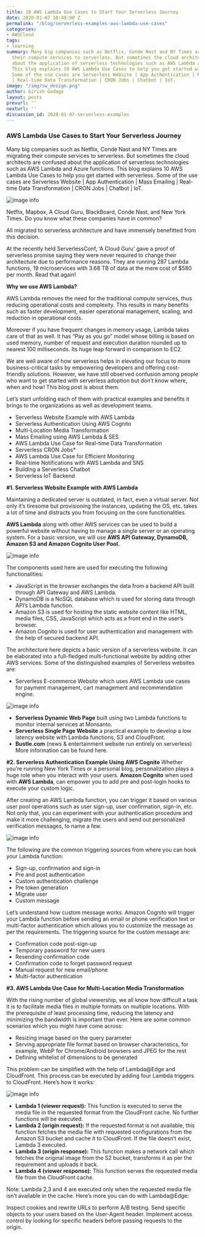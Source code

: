```yaml
---
title: 10 AWS Lambda Use Cases to Start Your Serverless Journey
date: 2020-01-07 10:49:00 Z
permalink: "/blog/serverless-examples-aws-lambda-use-cases"
categories:
- AWSCloud
tags:
- learning
summary: Many big companies such as Netflix, Conde Nast and NY Times are migrating
  their compute services to serverless. But sometimes the cloud architects are confused
  about the application of serverless technologies such as AWS Lambda and Azure functions.
  This blog explains 10 AWS Lambda Use Cases to help you get started with serverless.
  Some of the use cases are Serverless Website | App Authentication | Mass Emailing
  | Real-time Data Transformation | CRON Jobs | Chatbot | IoT.
image: "/img/sw_design.png"
author: Girish Godage
layout: posts
prevurl: ''
nexturl: ''
discussion_id: 2020-01-07-serverless-examples
---
```


### AWS Lambda Use Cases to Start Your Serverless Journey

 Many big companies such as Netflix, Conde Nast and NY Times are migrating their compute services to serverless. But sometimes the cloud architects are confused about the application of serverless technologies such as AWS Lambda and Azure functions. This blog explains 10 AWS Lambda Use Cases to help you get started with serverless. Some of the use cases are Serverless Website | App Authentication | Mass Emailing | Real-time Data Transformation | CRON Jobs | Chatbot | IoT.

 ![image info](/img/awscloud/2/Serverless-Examples-with-AWS-Lambda-Use-Cases.png)

 Netflix, Mapbox, A Cloud Guru, BlackBoard, Conde Nast, and New York Times. Do you know what these companies have in common?

All migrated to serverless architecture and have immensely benefitted from this decision.

At the recently held ServerlessConf, ‘A Cloud Guru’ gave a proof of serverless promise saying they were never required to change their architecture due to performance reasons. They are running 287 Lambda functions, 19 microservices with 3.68 TB of data at the mere cost of $580 per month. Read that again!

**Why we use AWS Lambda?**

AWS Lambda removes the need for the traditional compute services, thus reducing operational costs and complexity. This results in many benefits such as faster development, easier operational management, scaling, and reduction in operational costs.

Moreover if you have frequent changes in memory usage, Lambda takes care of that as well. It has “Pay as you go” model whose billing is based on used memory, number of request and execution duration rounded up to nearest 100 milliseconds. Its huge leap forward in comparison to EC2.

We are well aware of how serverless helps in elevating our focus to more business-critical tasks by empowering developers and offering cost-friendly solutions. However, we have still observed confusion among people who want to get started with serverless adoption but don’t know where, when and how! This blog post is about them.

Let’s start unfolding each of them with practical examples and benefits it brings to the organizations as well as development teams.

* Serverless Website Example with AWS Lambda
* Serverless Authentication Using AWS Cognito
* Multi-Location Media Transformation
* Mass Emailing using AWS Lambda & SES
* AWS Lambda Use Case for Real-time Data Transformation
* Serverless CRON Jobs*
* AWS Lambda Use Case for Efficient Monitoring
* Real-time Notifications with AWS Lambda and SNS
* Building a Serverless Chatbot
* Serverless IoT Backend

**#1. Serverless Website Example with AWS Lambda**

Maintaining a dedicated server is outdated, in fact, even a virtual server. Not only it’s tiresome but provisioning the instances, updating the OS, etc. takes a lot of time and distracts you from focusing on the core functionalities.

**AWS Lambda** along with other AWS services can be used to build a powerful website without having to manage a single server or an operating system. For a basic version, we will use **AWS API Gateway, DynamoDB, Amazon S3 and Amazon Cognito User Pool.**

![image info](/img/awscloud/2/Serverless-Website-Example.png)

The components used here are used for executing the following functionalities:

* JavaScript in the browser exchanges the data from a backend API built through API Gateway and AWS Lambda.
* DynamoDB is a NoSQL database which is used for storing data through API’s Lambda function.
* Amazon S3 is used for hosting the static website content like HTML, media files, CSS, JavaScript which acts as a front end in the user’s browser.
* Amazon Cognito is used for user authentication and management with the help of secured backend API.

The architecture here depicts a basic version of a serverless website. It can be elaborated into a full-fledged multi-functional website by adding other AWS services. Some of the distinguished examples of Serverless websites are:

* Serverless E-commerce Website which uses AWS Lambda use cases for payment management, cart management and recommendation engine.

![image info](/img/awscloud/2/cover-image-1.png)

* **Serverless Dynamic Web Page** built using two Lambda functions to monitor internal services at Monsanto.
* **Serverless Single Page Website** a practical example to develop a low latency website with Lambda functions, S3 and CloudFront.
* **Bustle.com** (news & entertainment website run entirely on serverless) More information can be found here.

**#2. Serverless Authentication Example Using AWS Cognito**
Whether you’re running New York Times or a personal blog, personalization plays a huge role when you interact with your users. **Amazon Cognito** when used with **AWS Lambda**, can empower you to add pre and post-login hooks to execute your custom logic.

After creating an AWS Lambda function, you can trigger it based on various user pool operations such as user sign-up, user confirmation, sign-in, etc. Not only that, you can experiment with your authentication procedure and make it more challenging, migrate the users and send out personalized verification messages, to name a few.

![image info](/img/awscloud/2/Serverless-Authentication-Example-Using-AWS-Cognito.png)

The following are the common triggering sources from where you can hook your Lambda function:

* Sign-up, confirmation and sign-in
* Pre and post authentication
* Custom authentication challenge
* Pre token generation
* Migrate user
* Custom message

Let’s understand how custom message works. Amazon Cognito will trigger your Lambda function before sending an email or phone verification text or multi-factor authentication which allows you to customize the message as per the requirements. The triggering source for the custom message are:

* Confirmation code post-sign-up
* Temporary password for new users
* Resending confirmation code
* Confirmation code to forget password request
* Manual request for new email/phone
* Multi-factor authentication

**#3. AWS Lambda Use Case for Multi-Location Media Transformation**

With the rising number of global viewership, we all know how difficult a task it is to facilitate media files in multiple formats on multiple locations. With the prerequisite of least processing time, reducing the latency and minimizing the bandwidth is important than ever. Here are some common scenarios which you might have come across:

* Resizing image based on the query parameter
* Serving appropriate file format based on browser characteristics, for example, WebP for Chrome/Android browsers and JPEG for the rest
* Defining whitelist of dimensions to be generated

This problem can be simplified with the help of Lambda@Edge and CloudFront. This process can be executed by adding four Lambda triggers to CloudFront. Here’s how it works:

![image info](/img/awscloud/2/AWS-Lambda-Edge-Multi-Location-Media-Transform-Example-768x239.png)

* **Lambda 1 (viewer request):** This function is executed to serve the media file in the requested format from the CloudFront cache. No further functions will be executed.
* **Lambda 2 (origin request):** If the requested format is not available, this function fetches the media file with requested configurations from the Amazon S3 bucket and cache it to CloudFront. If the file doesn’t exist, Lambda 3 executed.
* **Lambda 3 (origin response):** This function makes a network call which fetches the original image from the S2 bucket, transforms it as per the requirement and uploads it back.
* **Lambda 4 (viewer response):** This function serves the requested media file from the CloudFront cache.

Note: Lambda 2,3 and 4 are executed only when the requested media file isn’t available in the cache. Here’s more you can do with Lambda@Edge:

Inspect cookies and rewrite URLs to perform A/B testing.
Send specific objects to your users based on the User-Agent header.
Implement access control by looking for specific headers before passing requests to the origin.
